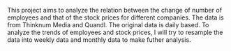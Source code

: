 This project aims to analyze the relation between the change of number of employees and that of the stock prices for different companies.
The data is from Thinknum Media and Quandl.
The original data is daily based. To analyze the trends of employees and stock prices, I will try to resample the data into weekly data and monthly data to make futher analysis.
